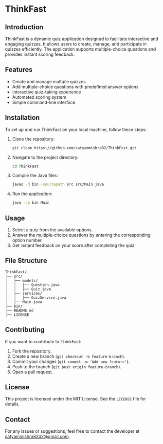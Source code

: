 
# ThinkFast

## Introduction
ThinkFast is a dynamic quiz application designed to facilitate interactive and engaging quizzes. It allows users to create, manage, and participate in quizzes efficiently. The application supports multiple-choice questions and provides instant scoring feedback.

## Features
- Create and manage multiple quizzes
- Add multiple-choice questions with predefined answer options
- Interactive quiz-taking experience
- Automated scoring system
- Simple command-line interface

## Installation
To set up and run ThinkFast on your local machine, follow these steps:

1. Clone the repository:
   ```bash
   git clone https://github.com/satyammishra82/ThinkFast.git
   ```
2. Navigate to the project directory:
   ```bash
   cd ThinkFast
   ```
3. Compile the Java files:
   ```bash
   javac -d bin -sourcepath src src/Main.java
   ```
4. Run the application:
   ```bash
   java -cp bin Main
   ```

## Usage
1. Select a quiz from the available options.
2. Answer the multiple-choice questions by entering the corresponding option number.
3. Get instant feedback on your score after completing the quiz.

## File Structure
```
ThinkFast/
│── src/
│   ├── models/
│   │   ├── Question.java
│   │   ├── Quiz.java
│   ├── services/
│   │   ├── QuizService.java
│   ├── Main.java
│── bin/
│── README.md
│── LICENSE
```

## Contributing
If you want to contribute to ThinkFast:
1. Fork the repository.
2. Create a new branch (`git checkout -b feature-branch`).
3. Commit your changes (`git commit -m 'Add new feature'`).
4. Push to the branch (`git push origin feature-branch`).
5. Open a pull request.

## License
This project is licensed under the MIT License. See the `LICENSE` file for details.

## Contact
For any issues or suggestions, feel free to contact the developer at satyammishra8242@gmail.com.
```
